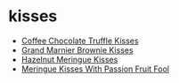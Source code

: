 # kisses

 * [Coffee Chocolate Truffle Kisses](index/c/coffee-chocolate-truffle-kisses-15796.json)
 * [Grand Marnier Brownie Kisses](index/g/grand-marnier-brownie-kisses-103157.json)
 * [Hazelnut Meringue Kisses](index/h/hazelnut-meringue-kisses-14284.json)
 * [Meringue Kisses With Passion Fruit Fool](index/m/meringue-kisses-with-passion-fruit-fool-105137.json)

